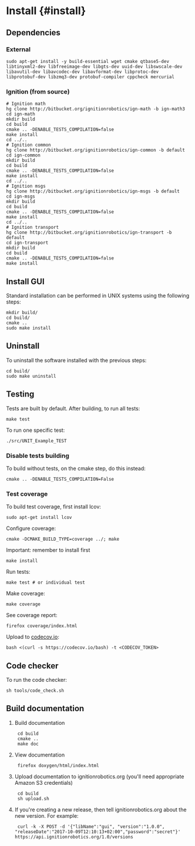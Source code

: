 Install {#install}
======

## Dependencies

### External

    sudo apt-get install -y build-essential wget cmake qtbase5-dev libtinyxml2-dev libfreeimage-dev libgts-dev uuid-dev libswscale-dev libavutil-dev libavcodec-dev libavformat-dev libprotoc-dev libprotobuf-dev libzmq3-dev protobuf-compiler cppcheck mercurial

### Ignition (from source)

```
# Ignition math
hg clone http://bitbucket.org/ignitionrobotics/ign-math -b ign-math3
cd ign-math
mkdir build
cd build
cmake .. -DENABLE_TESTS_COMPILATION=false
make install
cd ../..
# Ignition common
hg clone http://bitbucket.org/ignitionrobotics/ign-common -b default
cd ign-common
mkdir build
cd build
cmake .. -DENABLE_TESTS_COMPILATION=false
make install
cd ../..
# Ignition msgs
hg clone http://bitbucket.org/ignitionrobotics/ign-msgs -b default
cd ign-msgs
mkdir build
cd build
cmake .. -DENABLE_TESTS_COMPILATION=false
make install
cd ../..
# Ignition transport
hg clone http://bitbucket.org/ignitionrobotics/ign-transport -b default
cd ign-transport
mkdir build
cd build
cmake .. -DENABLE_TESTS_COMPILATION=false
make install
```

## Install GUI

Standard installation can be performed in UNIX systems using the following
steps:

    mkdir build/
    cd build/
    cmake ..
    sudo make install

## Uninstall

To uninstall the software installed with the previous steps:

    cd build/
    sudo make uninstall

## Testing

Tests are built by default. After building, to run all tests:

    make test

To run one specific test:

    ./src/UNIT_Example_TEST

### Disable tests building

To build without tests, on the cmake step, do this instead:

    cmake .. -DENABLE_TESTS_COMPILATION=False

### Test coverage

To build test coverage, first install lcov:

    sudo apt-get install lcov

Configure coverage:

    cmake -DCMAKE_BUILD_TYPE=coverage ../; make

Important: remember to install first

    make install

Run tests:

    make test # or individual test

Make coverage:

    make coverage

See coverage report:

    firefox coverage/index.html

Upload to [codecov.io](https://codecov.io/bb/ignitionrobotics/ign-gui/branch/default):

    bash <(curl -s https://codecov.io/bash) -t <CODECOV_TOKEN>

## Code checker

To run the code checker:

    sh tools/code_check.sh

## Build documentation

1. Build documentation

        cd build
        cmake ..
        make doc

1. View documentation

        firefox doxygen/html/index.html

1. Upload documentation to ignitionrobotics.org (you'll need appropriate Amazon
   S3 credentials)

        cd build
        sh upload.sh

1. If you're creating a new release, then tell ignitionrobotics.org about
   the new version. For example:

        curl -k -X POST -d '{"libName":"gui", "version":"1.0.0", "releaseDate":"2017-10-09T12:10:13+02:00","password":"secret"}' https://api.ignitionrobotics.org/1.0/versions


